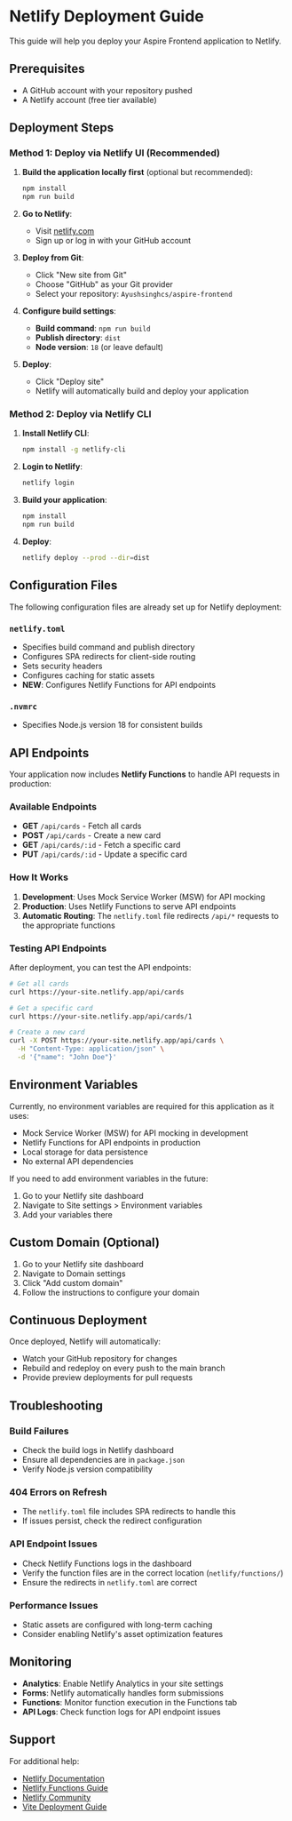 # Netlify Deployment Guide

This guide will help you deploy your Aspire Frontend application to Netlify.

## Prerequisites

- A GitHub account with your repository pushed
- A Netlify account (free tier available)

## Deployment Steps

### Method 1: Deploy via Netlify UI (Recommended)

1. **Build the application locally first** (optional but recommended):
   ```bash
   npm install
   npm run build
   ```

2. **Go to Netlify**:
   - Visit [netlify.com](https://netlify.com)
   - Sign up or log in with your GitHub account

3. **Deploy from Git**:
   - Click "New site from Git"
   - Choose "GitHub" as your Git provider
   - Select your repository: `Ayushsinghcs/aspire-frontend`

4. **Configure build settings**:
   - **Build command**: `npm run build`
   - **Publish directory**: `dist`
   - **Node version**: `18` (or leave default)

5. **Deploy**:
   - Click "Deploy site"
   - Netlify will automatically build and deploy your application

### Method 2: Deploy via Netlify CLI

1. **Install Netlify CLI**:
   ```bash
   npm install -g netlify-cli
   ```

2. **Login to Netlify**:
   ```bash
   netlify login
   ```

3. **Build your application**:
   ```bash
   npm install
   npm run build
   ```

4. **Deploy**:
   ```bash
   netlify deploy --prod --dir=dist
   ```

## Configuration Files

The following configuration files are already set up for Netlify deployment:

### `netlify.toml`
- Specifies build command and publish directory
- Configures SPA redirects for client-side routing
- Sets security headers
- Configures caching for static assets
- **NEW**: Configures Netlify Functions for API endpoints

### `.nvmrc`
- Specifies Node.js version 18 for consistent builds

## API Endpoints

Your application now includes **Netlify Functions** to handle API requests in production:

### Available Endpoints

- **GET** `/api/cards` - Fetch all cards
- **POST** `/api/cards` - Create a new card
- **GET** `/api/cards/:id` - Fetch a specific card
- **PUT** `/api/cards/:id` - Update a specific card

### How It Works

1. **Development**: Uses Mock Service Worker (MSW) for API mocking
2. **Production**: Uses Netlify Functions to serve API endpoints
3. **Automatic Routing**: The `netlify.toml` file redirects `/api/*` requests to the appropriate functions

### Testing API Endpoints

After deployment, you can test the API endpoints:

```bash
# Get all cards
curl https://your-site.netlify.app/api/cards

# Get a specific card
curl https://your-site.netlify.app/api/cards/1

# Create a new card
curl -X POST https://your-site.netlify.app/api/cards \
  -H "Content-Type: application/json" \
  -d '{"name": "John Doe"}'
```

## Environment Variables

Currently, no environment variables are required for this application as it uses:
- Mock Service Worker (MSW) for API mocking in development
- Netlify Functions for API endpoints in production
- Local storage for data persistence
- No external API dependencies

If you need to add environment variables in the future:
1. Go to your Netlify site dashboard
2. Navigate to Site settings > Environment variables
3. Add your variables there

## Custom Domain (Optional)

1. Go to your Netlify site dashboard
2. Navigate to Domain settings
3. Click "Add custom domain"
4. Follow the instructions to configure your domain

## Continuous Deployment

Once deployed, Netlify will automatically:
- Watch your GitHub repository for changes
- Rebuild and redeploy on every push to the main branch
- Provide preview deployments for pull requests

## Troubleshooting

### Build Failures
- Check the build logs in Netlify dashboard
- Ensure all dependencies are in `package.json`
- Verify Node.js version compatibility

### 404 Errors on Refresh
- The `netlify.toml` file includes SPA redirects to handle this
- If issues persist, check the redirect configuration

### API Endpoint Issues
- Check Netlify Functions logs in the dashboard
- Verify the function files are in the correct location (`netlify/functions/`)
- Ensure the redirects in `netlify.toml` are correct

### Performance Issues
- Static assets are configured with long-term caching
- Consider enabling Netlify's asset optimization features

## Monitoring

- **Analytics**: Enable Netlify Analytics in your site settings
- **Forms**: Netlify automatically handles form submissions
- **Functions**: Monitor function execution in the Functions tab
- **API Logs**: Check function logs for API endpoint issues

## Support

For additional help:
- [Netlify Documentation](https://docs.netlify.com/)
- [Netlify Functions Guide](https://docs.netlify.com/functions/overview/)
- [Netlify Community](https://community.netlify.com/)
- [Vite Deployment Guide](https://vitejs.dev/guide/static-deploy.html) 